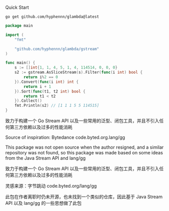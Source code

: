 Quick Start

```shell
go get github.com/hyphennn/glambda@latest
```

```go
package main

import (
	"fmt"

	"github.com/hyphennn/glambda/gstream"
)

func main() {
	s := []int{1, 1, 4, 5, 1, 4, 114514, 0, 0, 0}
	s2 := gstream.AsSliceStream(s).Filter(func(i int) bool {
		return i%2 == 0
	}).Convert(func(i int) int {
		return i + 1
	}).Sort(func(t1, t2 int) bool {
		return t1 < t2
	}).Collect()
	fmt.Println(s2) // [1 1 1 5 5 114515]
}
```

致力于构建一个 Go Stream API 以及一些常用的泛型、闭包工具，并且不引入任何第三方依赖以及过多的性能消耗

Source of inspiration: Bytedance code.byted.org.lang/gg

This package was not open source when the author resigned, and a similar repository was not found, so this package was
made based on some ideas from the Java Stream API and lang/gg

致力于构建一个 Go Stream API 以及一些常用的泛型、闭包工具，并且不引入任何第三方依赖以及过多的性能消耗

灵感来源：字节跳动 code.byted.org/lang/gg

此包在作者离职时仍未开源，也未找到一个类似的仓库，因此基于 Java Stream API 以及 lang/gg 的一些思想做了此包
